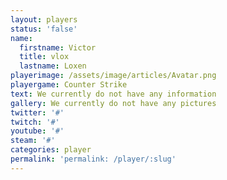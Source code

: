 ```yaml
---
layout: players
status: 'false'
name:
  firstname: Victor
  title: vlox
  lastname: Loxen
playerimage: /assets/image/articles/Avatar.png
playergame: Counter Strike
text: We currently do not have any information
gallery: We currently do not have any pictures
twitter: '#'
twitch: '#'
youtube: '#'
steam: '#'
categories: player
permalink: 'permalink: /player/:slug'
---
```

